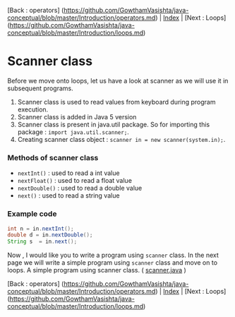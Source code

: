 [Back : operators] (https://github.com/GowthamVasishta/java-conceptual/blob/master/Introduction/operators.md) | [Index](https://github.com/GowthamVasishta/java-conceptual/tree/master/Introduction) | [Next : Loops] (https://github.com/GowthamVasishta/java-conceptual/blob/master/Introduction/loops.md)

# Scanner class
Before we move onto loops, let us have a look at scanner as we will use it in subsequent programs.

 1. Scanner class is used to read values from keyboard during program execution.
 2. Scanner class is added in Java 5 version
 3. Scanner class is present in java.util package. So for importing this package : `import java.util.scanner;`.
 4. Creating scanner class object : `scanner in = new scanner(system.in);`.

### Methods of scanner class

 - `nextInt()` : used to read a int value
 - `nextFloat()` : used to read a float value
 - `nextDouble()` : used to read a double value
 - `next()` : used to read a string value

### Example code

```java
int n = in.nextInt();
double d = in.nextDouble();
String s  = in.next();
```
Now , I would like you to write a program using `scanner` class. In the next page we will write a simple program using `scanner` class and move on to loops.
A simple program using scanner class. ( [scanner.java](https://github.com/GowthamVasishta/java-conceptual/blob/master/Introduction/scanner.java) )

[Back : operators] (https://github.com/GowthamVasishta/java-conceptual/blob/master/Introduction/operators.md) | [Index](https://github.com/GowthamVasishta/java-conceptual/tree/master/Introduction) | [Next : Loops] (https://github.com/GowthamVasishta/java-conceptual/blob/master/Introduction/loops.md)
